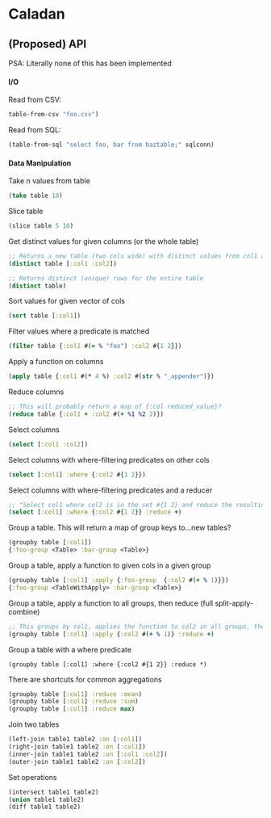 # Caladan


(Proposed) API
--------------
PSA: Literally none of this has been implemented

#### I/O
Read from CSV:
```clojure
table-from-csv "foo.csv")
```
Read from SQL:
```clojure
(table-from-sql "select foo, bar from baztable;" sqlconn)
```

#### Data Manipulation

Take n values from table
```clojure
(take table 10)
```

Slice table
```clojure
(slice table 5 10)
```

Get distinct values for given columns (or the whole table)
```clojure
;; Returns a new table (two cols wide) with distinct values from col1 and col2
(distinct table [:col1 :col2])

;; Returns distinct (unique) rows for the entire table
(distinct table)
```

Sort values for given vector of cols
```clojure
(sort table [:col1])
```

Filter values where a predicate is matched
```clojure
(filter table {:col1 #(= % "foo") :col2 #{1 2}})
```

Apply a function on columns
```clojure
(apply table {:col1 #(* 4 %) :col2 #(str % "_appender")})
```

Reduce columns
```clojure
;; This will probably return a map of {:col reduced_value}?
(reduce table {:col1 + :col2 #(+ %1 %2 2)})
```

Select columns
```clojure
(select [:col1 :col2])
```

Select columns with where-filtering predicates on other cols
```clojure
(select [:col1] :where {:col2 #{1 2}})
```

Select columns with where-filtering predicates and a reducer
```clojure
;; "Select col1 where col2 is in the set #{1 2} and reduce the resulting values"
(select [:col1] :where {:col2 #{1 2}} :reduce +)
```

Group a table. This will return a map of group keys to...new tables?
```clojure
(groupby table [:col1])
{:foo-group <Table> :bar-group <Table>}
```

Group a table, apply a function to given cols in a given group
```clojure
(groupby table [:col1] :apply {:foo-group  {:col2 #(+ % 1)}})
{:foo-group <TableWithApply> :bar-group <Table>}
```

Group a table, apply a function to all groups, then reduce (full split-apply-combine)
```clojure
;; This groups by col1, applies the function to col2 in all groups, then reduces all cols with +
(groupby table [:col1] :apply {:col2 #(+ % 1)} :reduce +)
```

Group a table with a where predicate
```
(groupby table [:col1] :where {:col2 #{1 2}} :reduce *)
```

There are shortcuts for common aggregations
```clojure
(groupby table [:col1] :reduce :mean)
(groupby table [:col1] :reduce :sum)
(groupby table [:col1] :reduce max)
```

Join two tables
```clojure
(left-join table1 table2 :on [:col1])
(right-join table1 table2 :on [:col1])
(inner-join table1 table2 :on [:col1 :col2])
(outer-join table1 table2 :on [:col2])
```

Set operations
```clojure
(intersect table1 table2)
(union table1 table2)
(diff table1 table2)
```